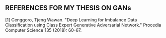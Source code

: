 ## REFERENCES FOR MY THESIS ON GANs
[1] Cenggoro, Tjeng Wawan. "Deep Learning for Imbalance Data Classification using Class Expert Generative Adversarial Network." Procedia Computer Science 135 (2018): 60-67.
